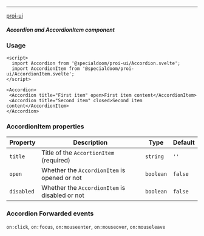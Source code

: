 ---

[proi-ui](https://github.com/specialdoom/proi-ui)

##### Accordion and AccordionItem component

### Usage

```sveltehtml
<script>
  import Accordion from '@specialdoom/proi-ui/Accordion.svelte';
  import AccordionItem from '@specialdoom/proi-ui/AccordionItem.svelte';
</script>

<Accordion>
 <Accordion title="First item" open>First item content</AccordionItem>
 <Accordion title="Second item" closed>Second item content</AccordionItem>
</Accordion>
```

### AccordionItem properties

| Property   | Description                                    | Type      | Default |
| ---------- | ---------------------------------------------- | --------- | ------- |
| `title`    | Title of the `AccortionItem` (required)        | `string`  | `''`    |
| `open`     | Whether the `AccordionItem` is opened or not   | `boolean` | `false` |
| `disabled` | Whether the `AccordionItem` is disabled or not | `boolean` | `false` |

### Accordion Forwarded events

`on:click`, `on:focus`, `on:mouseenter`, `on:mouseover`, `on:mouseleave`
